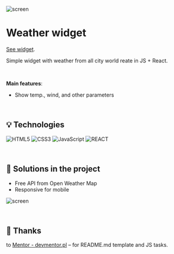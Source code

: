 ![screen](/screen.png)

# Weather widget

[See widget](https://artur-it.github.io/Weather-widget_React/).

Simple widget with weather from all city world reate in JS + React.

&nbsp;

**Main features**:

- Show temp., wind, and other parameters

&nbsp;

## 💡 Technologies

![HTML5](https://img.shields.io/badge/html5-%23E34F26.svg?style=for-the-badge&logo=html5&logoColor=white)
![CSS3](https://img.shields.io/badge/css3-%231572B6.svg?style=for-the-badge&logo=css3&logoColor=white)
![JavaScript](https://img.shields.io/badge/javascript-%23323330.svg?style=for-the-badge&logo=javascript&logoColor=%23F7DF1E)
![REACT](https://img.shields.io/badge/react-%23323330.svg?style=for-the-badge&logo=react&logoColor=%23F7DF1E)

&nbsp;

## 🤔 Solutions in the project

- Free API from Open Weather Map
- Responsive for mobile

![screen](/get_weather.png)

&nbsp;

## 👏 Thanks

to [Mentor - devmentor.pl](https://devmentor.pl/) – for README.md template and JS tasks.

&nbsp;

